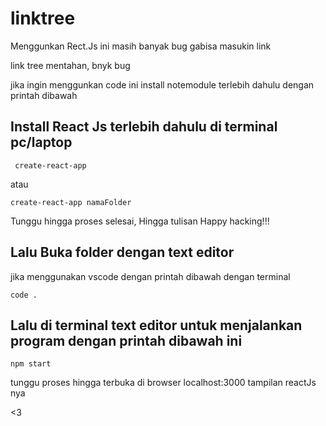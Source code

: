 # linktree

<p>Menggunkan Rect.Js ini masih banyak bug gabisa masukin link</p>
<p>link tree mentahan, bnyk bug</p>
<p>jika ingin menggunkan code ini install notemodule terlebih dahulu dengan printah dibawah</p>

## Install React Js terlebih dahulu di terminal pc/laptop 
  ``` 
   create-react-app
  ```
  atau
  ```
  create-react-app namaFolder
  ```
  Tunggu hingga proses selesai, Hingga tulisan Happy hacking!!!
  
## Lalu Buka folder dengan text editor  
   
   jika menggunakan vscode dengan printah dibawah dengan terminal
   ```
   code .
   ```
## Lalu di terminal text editor untuk menjalankan program dengan printah dibawah ini
  ```
  npm start
  ```
  tunggu proses hingga terbuka di browser localhost:3000 tampilan reactJs nya
  
  <3

  
  
